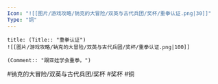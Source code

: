 ```yaml
---
Icon: "![[图片/游戏攻略/钠克的大冒险/双英与古代兵团/奖杯/重拳认证.png|30]]"
Type: "铜"
---
```

```ad-common-bronze-trophy
title: (Title:: "重拳认证")
![[图片/游戏攻略/钠克的大冒险/双英与古代兵团/奖杯/重拳认证.png|100]]

(Comment:: "跟亚娃学会重拳。")
```

#钠克的大冒险/双英与古代兵团/奖杯 #奖杯 #铜
